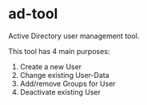 # ad-tool

Active Directory user management tool.

This tool has 4 main purposes:
1. Create a new User
2. Change existing User-Data
3. Add/remove Groups for User
4. Deactivate existing User

